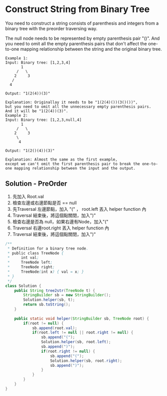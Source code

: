 # Construct String from Binary Tree


You need to construct a string consists of parenthesis and integers from a binary tree with the preorder traversing way.

The null node needs to be represented by empty parenthesis pair "()". And you need to omit all the empty parenthesis pairs that don't affect the one-to-one mapping relationship between the string and the original binary tree.

```
Example 1:
Input: Binary tree: [1,2,3,4]
       1
     /   \
    2     3
   /    
  4     

Output: "1(2(4))(3)"

Explanation: Originallay it needs to be "1(2(4)())(3()())", 
but you need to omit all the unnecessary empty parenthesis pairs. 
And it will be "1(2(4))(3)".
Example 2:
Input: Binary tree: [1,2,3,null,4]
       1
     /   \
    2     3
     \  
      4 

Output: "1(2()(4))(3)"

Explanation: Almost the same as the first example, 
except we can't omit the first parenthesis pair to break the one-to-one mapping relationship between the input and the output.
```

## Solution - PreOrder
1. 先加入 Root.val
2. 檢查左邊或右邊節點是否 ==  null 
3. 先Traversal 左邊節點，加入 "(" ， root.left 丟入 helper function 內
4. Traversal 結束後，將這個點關閉，加入")"
5. 檢查右邊是否為 null，如果右邊有Node，加入"("
6. Traversal 右邊root.right 丟入 helper function 內
7. Traversal 結束後，將這個點關閉，加入")"

```java
/**
 * Definition for a binary tree node.
 * public class TreeNode {
 *     int val;
 *     TreeNode left;
 *     TreeNode right;
 *     TreeNode(int x) { val = x; }
 * }
 */
class Solution {
    public String tree2str(TreeNode t) {
        StringBuilder sb = new StringBuilder();
        Solution.helper(sb, t);
        return sb.toString();
    }
    
    public static void helper(StringBuilder sb, TreeNode root) {
        if(root != null) {
            sb.append(root.val);
            if(root.left != null || root.right != null) {
                sb.append("(");
                Solution.helper(sb, root.left);
                sb.append(")");
                if(root.right != null) {
                    sb.append("(");
                    Solution.helper(sb, root.right);
                    sb.append(")");
                }
            }
        }
    }
}

```
